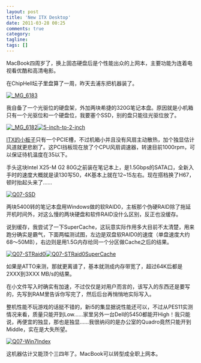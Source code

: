 ```yaml
---
layout: post
title: 'New ITX Desktop'
date: 2011-03-28 00:25
comments: true
category:
tagline:
tags: []
---
```


MacBook四周岁了，换上固态硬盘后是个性能出众的上网本，主要功能为连着电视看优酷和高清电影。

在ChipHell坛子里盘算了一周，昨天去浦东把机器装了。

[![_MG_6183](http://qingpei.me/images/in_post/MG_6183_thumb.jpg)](http://qingpei.me/images/in_post/MG_6183.jpg)

我自备了一个光驱位的硬盘架，外加两块希捷的320G笔记本盘。原因就是小机箱只有一个光驱位和一个硬盘位，我要塞个SSD，别的盘只能往光驱位放了。

[![_MG_6182](http://qingpei.me/images/in_post/MG_6182_thumb.jpg)](http://qingpei.me/images/in_post/MG_6182.jpg)[![5-inch-to-2-inch](http://qingpei.me/images/in_post/5-inch-to-2-inch_thumb.jpg)](http://qingpei.me/images/in_post/5-inch-to-2-inch.jpg)

[ITX的小板子](http://www.chiphell.com/portal-view-aid-1188.html)只有一个PCIE槽，不过机箱小并且没有风扇主动散热，加个独显估计风道就更悲剧了。这PCI挡板现在放了个CPU风扇调速器，转速目前1000rpm，可以保证待机温度在35以下。

手头这块Intel X25-M G2 80G之前装在笔记本上，是1.5Gbps的SATA口，全新入手时的速度大概就是读130写50，4K基本上就在12~15左右。现在搭档换了H67，顿时抬起头来了……

[![Q07-SSD](http://qingpei.me/images/in_post/Q07-SSD_thumb.png)](http://qingpei.me/images/in_post/Q07-SSD.png)

两块5400转的笔记本盘用Windows做的软RAID0，主板那个伪硬RAID除了拖延开机时间外，对这么慢的两块硬盘和软件RAID没什么区别，反正也没缓存。

说到缓存，我尝试了一下SuperCache，这玩意实际作用多大目前不太清楚，用来跑分确实是霸气，下面两幅测试图，左边是双盘软RAID0的速度（单盘速度大约68～50MB），右边则是用1.5G内存给同一个分区做Cache之后的结果。

[![Q07-STRaid0](http://qingpei.me/images/in_post/Q07-STRaid0_thumb.png)](http://qingpei.me/images/in_post/Q07-STRaid0.png)[![Q07-STRaid0SuperCache](http://qingpei.me/images/in_post/Q07-STRaid0SuperCache_thumb.png)](http://qingpei.me/images/in_post/Q07-STRaid0SuperCache.png)

如果是ATTO来测，那就更离谱了，基本就测成内存带宽了，超过64K后都是2XXX到3XXX MB/s的结果。

在小文件写入时确实有加速，不过仅仅是对用户而言的，该写入的东西还是要写的，先写到RAM里告诉你写完了，然后后台再悄悄地实际写入。

整机性能不玩游戏的话挺不错的，新i5的集显据说性能还可以，不过从PES11实测情况来看，质量只能开到Low……家里另外一台Dell的5450都能开High！我只能说，再便宜的独显，那也是独显……我很纳闷的是办公室的Quadro竟然只能开到Middle，实在是大失所望。

[![Q07-Win7Index](http://qingpei.me/images/in_post/Q07-Win7Index_thumb.png)](http://qingpei.me/images/in_post/Q07-Win7Index.png)

这机器估计又能顶个三四年了。MacBook可以转型成全职上网本。
